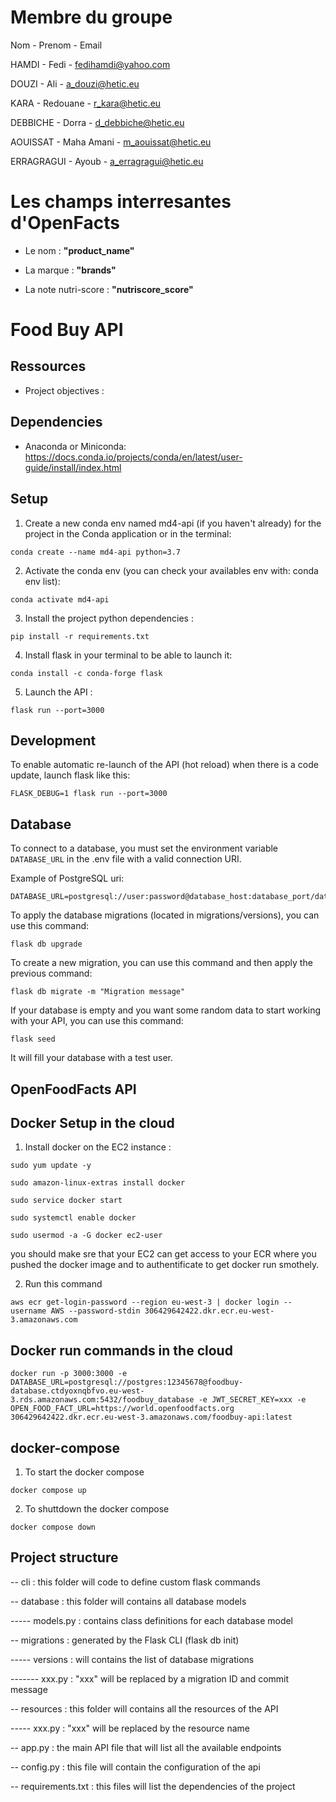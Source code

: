 # Membre du groupe
Nom - Prenom - Email

HAMDI - Fedi - fedihamdi@yahoo.com

DOUZI - Ali - a_douzi@hetic.eu

KARA - Redouane - r_kara@hetic.eu

DEBBICHE - Dorra - d_debbiche@hetic.eu

AOUISSAT - Maha Amani - m_aouissat@hetic.eu

ERRAGRAGUI - Ayoub - a_erragragui@hetic.eu


# Les champs interresantes d'OpenFacts

- Le nom : **"product_name"**

- La marque : **"brands"**

- La note nutri-score : **"nutriscore_score"**


# Food Buy API

## Ressources

* Project objectives : 

## Dependencies

* Anaconda or Miniconda: https://docs.conda.io/projects/conda/en/latest/user-guide/install/index.html

## Setup

1. Create a new conda env named md4-api (if you haven't already) for the project in the Conda application or in the terminal:
```
conda create --name md4-api python=3.7 
```

2. Activate the conda env (you can check your availables env with: conda env list):
```
conda activate md4-api
```

3. Install the project python dependencies :
```
pip install -r requirements.txt
```

4. Install flask in your terminal to be able to launch it:
```
conda install -c conda-forge flask
```

5. Launch the API :
```
flask run --port=3000
```

## Development

To enable automatic re-launch of the API (hot reload) when there is a code update, launch flask like this:
```
FLASK_DEBUG=1 flask run --port=3000
```

## Database

To connect to a database, you must set the environment variable `DATABASE_URL` in the .env file with a valid connection URI.

Example of PostgreSQL uri:
```
DATABASE_URL=postgresql://user:password@database_host:database_port/database_name
```

To apply the database migrations (located in migrations/versions), you can use this command:
```
flask db upgrade
```

To create a new migration, you can use this command and then apply the previous command:
```
flask db migrate -m "Migration message"
```

If your database is empty and you want some random data to start working with your API, you can use this command:
```
flask seed
```
It will fill your database with a test user.

## OpenFoodFacts API



## Docker Setup in the cloud
1. Install docker on the EC2 instance :

```
sudo yum update -y

sudo amazon-linux-extras install docker

sudo service docker start

sudo systemctl enable docker

sudo usermod -a -G docker ec2-user
```

you should make sre that your EC2 can get access to your ECR where you pushed the docker image and to authentificate to get docker run smothely.

2. Run this command

```
aws ecr get-login-password --region eu-west-3 | docker login --username AWS --password-stdin 306429642422.dkr.ecr.eu-west-3.amazonaws.com
```

## Docker run commands in the cloud
```
docker run -p 3000:3000 -e DATABASE_URL=postgresql://postgres:12345678@foodbuy-database.ctdyoxnqbfvo.eu-west-3.rds.amazonaws.com:5432/foodbuy_database -e JWT_SECRET_KEY=xxx -e OPEN_FOOD_FACT_URL=https://world.openfoodfacts.org 306429642422.dkr.ecr.eu-west-3.amazonaws.com/foodbuy-api:latest
```
## docker-compose
1. To start the docker compose 
```
docker compose up 
```

2. To shuttdown the docker compose 

```
docker compose down
```
## Project structure


-- cli : this folder will code to define custom flask commands
    
-- database : this folder will contains all database models
    
----- models.py : contains class definitions for each database model

-- migrations : generated by the Flask CLI (flask db init)
    
----- versions : will contains the list of database migrations

------- xxx.py : "xxx" will be replaced by a migration ID and commit message

-- resources : this folder will contains all the resources of the API
    
----- xxx.py : "xxx" will be replaced by the resource name

-- app.py : the main API file that will list all the available endpoints

-- config.py : this file will contain the configuration of the api

-- requirements.txt : this files will list the dependencies of the project

